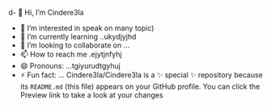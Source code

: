 d- 👋 Hi, I’m Cindere3la
- 👀 I’m interested in speak on many topic)
- 🌱 I’m currently learning ..ukydjyjhd
- 💞️ I’m looking to collaborate on ...
- 📫 How to reach me .ejytjnfyhj
- 😄 Pronouns: ...tgiyurudtgyhuj
- ⚡ Fun fact: ...
Cindere3la/Cindere3la is a ✨ special ✨ repository because its `README.md` (this file) appears on your GitHub profile.
You can click the Preview link to take a look at your changes
